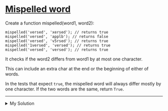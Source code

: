 # [Mispelled word](https://www.codewars.com/kata/5892595f190ca40ad0000095)

Create a function mispelled(word1, word2):

    mispelled('versed', 'xersed'); // returns true
    mispelled('versed', 'applb'); // returns false
    mispelled('versed', 'v5rsed'); // returns true
    mispelled('1versed', 'versed'); // returns true
    mispelled('versed', 'versed'); // returns true

It checks if the word2 differs from word1 by at most one character.

This can include an extra char at the end or the beginning of either of words.

In the tests that expect `true`, the mispelled word will always differ mostly by one character. If the two words are the
same, return `True`.

---

<details><summary>My Solution</summary>

```js
let mispelled = function (word1, word2) {
  if (
    word1.slice(1) === word2 ||
    word1.slice(0, -1) === word2 ||
    word2.slice(1) === word1 ||
    word2.slice(0, -1) === word1
  ) {
    return true
  }
  if (word1.length === word2.length) {
    let diffCount = 0
    for (let i = 0; i < word1.length; i++) {
      if (word1[i] !== word2[i]) diffCount++
      if (diffCount === 2) return false
    }
    return true
  }

  return false
}
```

</details>

